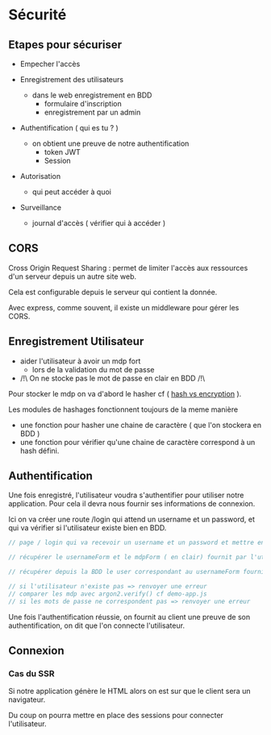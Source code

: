 # Sécurité

## Etapes pour sécuriser

- Empecher l'accès
- Enregistrement des utilisateurs
  - dans le web enregistrement en BDD
    - formulaire d'inscription
    - enregistrement par un admin
- Authentification ( qui es tu ? )
  - on obtient une preuve de notre authentification
    - token JWT
    - Session
- Autorisation
  - qui peut accéder à quoi

- Surveillance
  - journal d'accès ( vérifier qui à accéder )

## CORS

Cross Origin Request Sharing : permet de limiter l'accès aux ressources d'un serveur depuis un autre site web.

Cela est configurable depuis le serveur qui contient la donnée.

Avec express, comme souvent, il existe un middleware pour gérer les CORS.

## Enregistrement Utilisateur

- aider l'utilisateur à avoir un mdp fort
  - lors de la validation du mot de passe
- /!\ On ne stocke pas le mot de passe en clair en BDD /!\

Pour stocker le mdp on va d'abord le hasher cf ( [hash vs encryption](https://www.pingidentity.com/fr/resources/blog/post/encryption-vs-hashing-vs-salting.html) ).

Les modules de hashages fonctionnent toujours de la meme manière

- une fonction pour hasher une chaine de caractère ( que l'on stockera en BDD )
- une fonction pour vérifier qu'une chaine de caractère correspond à un hash défini.

## Authentification

Une fois enregistré, l'utilisateur voudra s'authentifier pour utiliser notre application.
Pour cela il devra nous fournir ses informations de connexion.

Ici on va créer une route /login qui attend un username et un password, et qui va vérifier si l'utilisateur existe bien en BDD.

```js
// page / login qui va recevoir un username et un password et mettre en place la logique suivante

// récupérer le usernameForm et le mdpForm ( en clair) fournit par l'utilisateur

// récupérer depuis la BDD le user correspondant au usernameForm fourni

// si l'utilisateur n'existe pas => renvoyer une erreur
// comparer les mdp avec argon2.verify() cf demo-app.js
// si les mots de passe ne correspondent pas => renvoyer une erreur
```

Une fois l'authentification réussie, on fournit au client une preuve de son authentification, on dit que l'on connecte l'utilisateur.

## Connexion

### Cas du SSR

Si notre application génère le HTML alors on est sur que le client sera un navigateur.

Du coup on pourra mettre en place des sessions pour connecter l'utilisateur.
